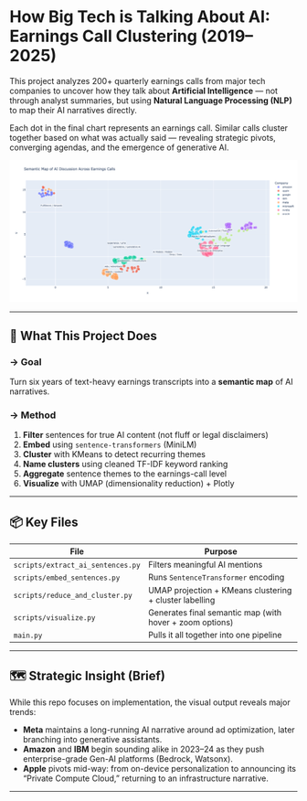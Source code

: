 # How Big Tech is Talking About AI: Earnings Call Clustering (2019–2025)

This project analyzes 200+ quarterly earnings calls from major tech companies to uncover how they talk about **Artificial Intelligence** — not through analyst summaries, but using **Natural Language Processing (NLP)** to map their AI narratives directly.

Each dot in the final chart represents an earnings call. Similar calls cluster together based on what was actually said — revealing strategic pivots, converging agendas, and the emergence of generative AI.

![Semantic Map Screenshot](./semantic_map.png)

---

## 🧠 What This Project Does

### → Goal
Turn six years of text-heavy earnings transcripts into a **semantic map** of AI narratives.

### → Method
1. **Filter** sentences for true AI content (not fluff or legal disclaimers)
2. **Embed** using `sentence-transformers` (MiniLM)
3. **Cluster** with KMeans to detect recurring themes
4. **Name clusters** using cleaned TF-IDF keyword ranking
5. **Aggregate** sentence themes to the earnings-call level
6. **Visualize** with UMAP (dimensionality reduction) + Plotly

---

## 📦 Key Files

| File | Purpose |
|------|---------|
| `scripts/extract_ai_sentences.py` | Filters meaningful AI mentions |
| `scripts/embed_sentences.py` | Runs `SentenceTransformer` encoding |
| `scripts/reduce_and_cluster.py` | UMAP projection + KMeans clustering + cluster labelling |
| `scripts/visualize.py` | Generates final semantic map (with hover + zoom options) |
| `main.py` | Pulls it all together into one pipeline |

---

## 🗺️ Strategic Insight (Brief)

While this repo focuses on implementation, the visual output reveals major trends:

- **Meta** maintains a long-running AI narrative around ad optimization, later branching into generative assistants.
- **Amazon** and **IBM** begin sounding alike in 2023–24 as they push enterprise-grade Gen-AI platforms (Bedrock, Watsonx).
- **Apple** pivots mid-way: from on-device personalization to announcing its “Private Compute Cloud,” returning to an infrastructure narrative.

---

